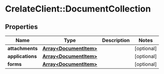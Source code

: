 # CrelateClient::DocumentCollection

## Properties
Name | Type | Description | Notes
------------ | ------------- | ------------- | -------------
**attachments** | [**Array&lt;DocumentItem&gt;**](DocumentItem.md) |  | [optional] 
**applications** | [**Array&lt;DocumentItem&gt;**](DocumentItem.md) |  | [optional] 
**forms** | [**Array&lt;DocumentItem&gt;**](DocumentItem.md) |  | [optional] 


